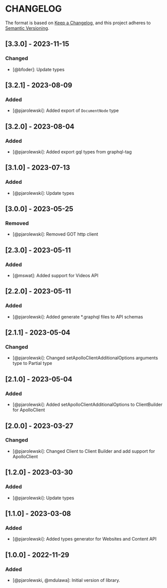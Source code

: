 # CHANGELOG

The format is based on [Keep a Changelog](https://keepachangelog.com/), and this project adheres to [Semantic Versioning](https://semver.org/).

## [3.3.0] - 2023-11-15
### Changed
- [@bfoder]: Update types

## [3.2.1] - 2023-08-09
### Added
- [@pjarolewski]: Added export of `DocumentNode` type

## [3.2.0] - 2023-08-04
### Added
- [@pjarolewski]: Added export gql types from graphql-tag

## [3.1.0] - 2023-07-13
### Added
- [@pjarolewski]: Update types

## [3.0.0] - 2023-05-25
### Removed
- [@pjarolewski]: Removed GOT http client

## [2.3.0] - 2023-05-11
### Added
- [@mswat]: Added support for Videos API

## [2.2.0] - 2023-05-11
### Added
- [@pjarolewski]: Added generate *.graphql files to API schemas

## [2.1.1] - 2023-05-04
### Changed
- [@pjarolewski]: Changed setApolloClientAdditionalOptions arguments type to Partial type

## [2.1.0] - 2023-05-04
### Added
- [@pjarolewski]: Added setApolloClientAdditionalOptions to ClientBuilder for ApolloClient

## [2.0.0] - 2023-03-27
### Changed
- [@pjarolewski]: Changed Client to Client Builder and add support for ApolloClient

## [1.2.0] - 2023-03-30
### Added
- [@pjarolewski]: Update types

## [1.1.0] - 2023-03-08
### Added
- [@pjarolewski]: Added types generator for Websites and Content API

## [1.0.0] - 2022-11-29
### Added
- [@pjarolewski, @mdulawa]: Initial version of library.
